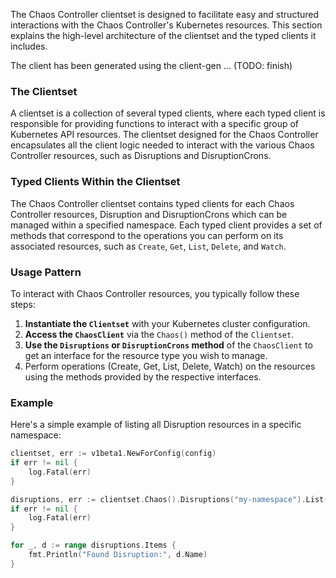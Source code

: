 The Chaos Controller clientset is designed to facilitate easy and structured interactions with the Chaos Controller's Kubernetes resources. This section explains the high-level architecture of the clientset and the typed clients it includes.

The client has been generated using the client-gen ... (TODO: finish)

### The Clientset

A clientset is a collection of several typed clients, where each typed client is responsible for providing functions to interact with a specific group of Kubernetes API resources. The clientset designed for the Chaos Controller encapsulates all the client logic needed to interact with the various Chaos Controller resources, such as Disruptions and DisruptionCrons.

### Typed Clients Within the Clientset

The Chaos Controller clientset contains typed clients for each Chaos Controller resources, Disruption and DisruptionCrons which can be managed within a specified namespace. Each typed client provides a set of methods that correspond to the operations you can perform on its associated resources, such as `Create`, `Get`, `List`, `Delete`, and `Watch`.

### Usage Pattern

To interact with Chaos Controller resources, you typically follow these steps:

1. **Instantiate the `Clientset`** with your Kubernetes cluster configuration.
2. **Access the `ChaosClient`** via the `Chaos()` method of the `Clientset`.
3. **Use the `Disruptions` or `DisruptionCrons` method** of the `ChaosClient` to get an interface for the resource type you wish to manage.
4. Perform operations (Create, Get, List, Delete, Watch) on the resources using the methods provided by the respective interfaces.

### Example

Here's a simple example of listing all Disruption resources in a specific namespace:

```go
clientset, err := v1beta1.NewForConfig(config)
if err != nil {
    log.Fatal(err)
}

disruptions, err := clientset.Chaos().Disruptions("my-namespace").List(context.TODO(), metav1.ListOptions{})
if err != nil {
    log.Fatal(err)
}

for _, d := range disruptions.Items {
    fmt.Println("Found Disruption:", d.Name)
}
```
